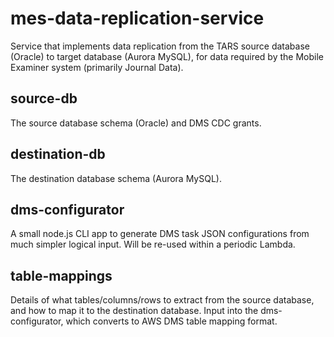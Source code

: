 # mes-data-replication-service

Service that implements data replication from the TARS source database (Oracle) to target database (Aurora MySQL), for data required by the Mobile Examiner system (primarily Journal Data).

## source-db

The source database schema (Oracle) and DMS CDC grants.

## destination-db

The destination database schema (Aurora MySQL).

## dms-configurator

A small node.js CLI app to generate DMS task JSON configurations from much simpler logical input.
Will be re-used within a periodic Lambda.

## table-mappings

Details of what tables/columns/rows to extract from the source database, and how to map it to the destination database. Input into the dms-configurator, which converts to AWS DMS table mapping format.
